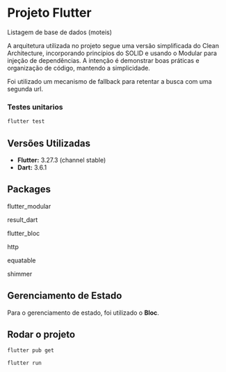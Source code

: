 # Projeto Flutter

Listagem de base de dados (moteis)

A arquitetura utilizada no projeto segue uma versão simplificada do Clean Architecture, incorporando princípios do SOLID e usando o Modular para injeção de dependências. A intenção é demonstrar boas práticas e organização de código, mantendo a simplicidade.

Foi utilizado um mecanismo de fallback para retentar a busca com uma segunda url.

### Testes unitarios
```sh
flutter test
```

## Versões Utilizadas

- **Flutter:** 3.27.3 (channel stable)
- **Dart:** 3.6.1

## Packages
flutter_modular

result_dart

flutter_bloc

http

equatable

shimmer

## Gerenciamento de Estado

Para o gerenciamento de estado, foi utilizado o **Bloc**.

## Rodar o projeto

```sh
flutter pub get

flutter run
